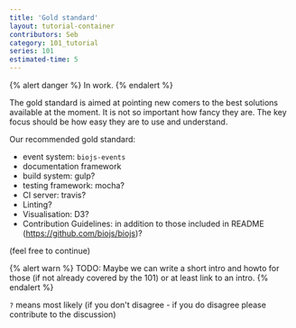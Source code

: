 ```yaml
---
title: 'Gold standard'
layout: tutorial-container
contributors: Seb
category: 101_tutorial
series: 101
estimated-time: 5 
---
```


{% alert danger %}
In work.
{% endalert %}


The gold standard is aimed at pointing new comers to the best solutions available at the moment.
It is not so important how fancy they are. The key focus should be how easy they are to use and understand.

Our recommended gold standard:

* event system: `biojs-events`
* documentation framework
* build system: gulp?
* testing framework: mocha?
* CI server: travis?
* Linting?
* Visualisation: D3?
* Contribution Guidelines: in addition to those included in README (https://github.com/biojs/biojs)?


(feel free to continue)

{% alert warn %}
TODO: Maybe we can write a short intro and howto for those (if not already covered by the 101) or at least link to an intro.
{% endalert %}

`?` means most likely (if you don't disagree - if you do disagree please contribute to the discussion)
